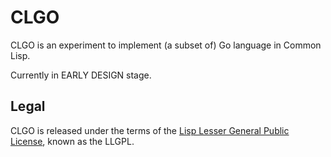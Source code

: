 CLGO
======

CLGO is an experiment to implement (a subset of) Go language in Common Lisp.

Currently in EARLY DESIGN stage.

Legal
-----

CLGO is released under the terms of the [Lisp Lesser General Public
License](http://opensource.franz.com/preamble.html), known as the LLGPL.

